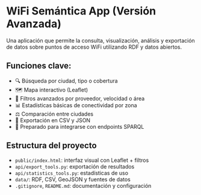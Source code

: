 # WiFi Semántica App (Versión Avanzada)

Una aplicación que permite la consulta, visualización, análisis y exportación de datos sobre puntos de acceso WiFi utilizando RDF y datos abiertos.

## Funciones clave:

- 🔍 Búsqueda por ciudad, tipo o cobertura
- 🗺️ Mapa interactivo (Leaflet)
- 🧩 Filtros avanzados por proveedor, velocidad o área
- 📊 Estadísticas básicas de conectividad por zona
- ⚖️ Comparación entre ciudades
- 💾 Exportación en CSV y JSON
- 📡 Preparado para integrarse con endpoints SPARQL

## Estructura del proyecto

- `public/index.html`: interfaz visual con Leaflet + filtros
- `api/export_tools.py`: exportación de resultados
- `api/statistics_tools.py`: estadísticas de uso
- `data/`: RDF, CSV, GeoJSON y fuentes de datos
- `.gitignore`, `README.md`: documentación y configuración